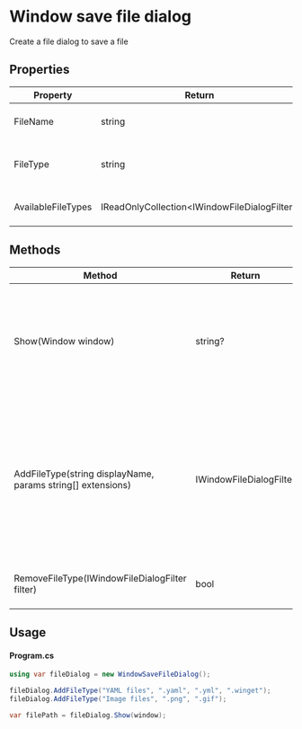# Window save file dialog
Create a file dialog to save a file

## Properties
| Property | Return | Description |
| -------- | ------ | -------- |
| FileName | string | Gets or sets the file name |
| FileType | string | Gets the file type selected by the user |
| AvailableFileTypes | IReadOnlyCollection&lt;IWindowFileDialogFilter&gt; | Gets the list of available file types |

## Methods
| Method | Return | Description |
| -------- | ------ | -------- |
| Show(Window window) | string? | Shows the dialog and returns the file path selected by the user. Returns null if the user cancels the dialog. |
| AddFileType(string displayName, params string[] extensions) | IWindowFileDialogFilter | Adds a filter type on the dialog.<br>Extension string should start with a '.' and at least one extension string must be provided. |
| RemoveFileType(IWindowFileDialogFilter filter) | bool | Removes a filter type from the dialog. |

## Usage
#### Program.cs
```cs
using var fileDialog = new WindowSaveFileDialog();

fileDialog.AddFileType("YAML files", ".yaml", ".yml", ".winget");
fileDialog.AddFileType("Image files", ".png", ".gif");

var filePath = fileDialog.Show(window);
```
